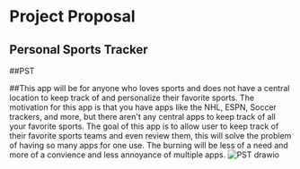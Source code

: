 # Project Proposal
## Personal Sports Tracker
##PST

##This app will be for anyone who loves sports and does not have a central location to keep track of and personalize their favorite sports. The motivation for this app is that you have apps like the NHL, ESPN, Soccer trackers, and more, but there aren't any central apps to keep track of all your favorite sports. The goal of this app is to allow user to keep track of their favorite sports teams and even review them, this will solve the problem of having so many apps for one use. The burning will be less of a need and more of a convience and less annoyance of multiple apps. 
![PST drawio](https://user-images.githubusercontent.com/122630224/217622777-d296f958-8f83-47c5-9456-b1fab06e74fb.png)
